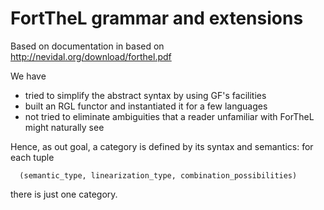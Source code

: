 # FortTheL grammar and extensions

Based on documentation in based on http://nevidal.org/download/forthel.pdf

We have
- tried to simplify the abstract syntax by using GF's facilities
- built an RGL functor and instantiated it for a few languages
- not tried to eliminate ambiguities that a reader unfamiliar with ForTheL might naturally see


Hence, as out goal, a category is defined by its syntax and
semantics: for each tuple
```
  (semantic_type, linearization_type, combination_possibilities)
```
there is just one category.

